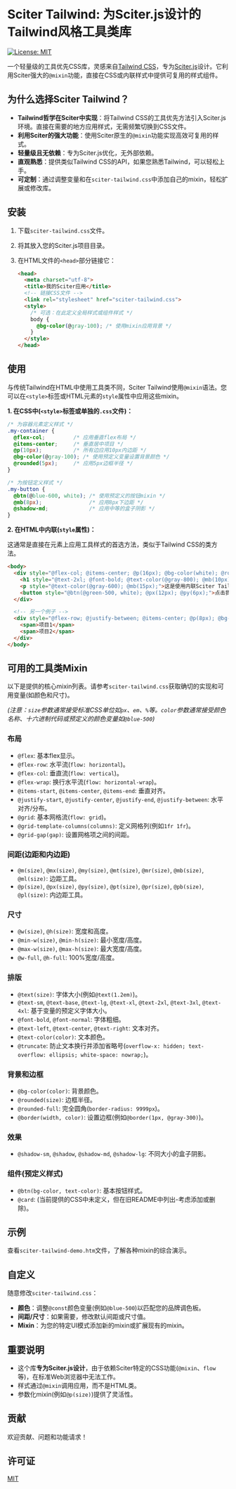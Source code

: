 # Sciter Tailwind: 为Sciter.js设计的Tailwind风格工具类库

[![License: MIT](https://img.shields.io/badge/License-MIT-yellow.svg)](https://opensource.org/licenses/MIT)

一个轻量级的工具优先CSS库，灵感来自[Tailwind CSS](https://tailwindcss.com/)，专为[Sciter.js](https://sciter.com/)设计。它利用Sciter强大的`@mixin`功能，直接在CSS或内联样式中提供可复用的样式组件。

## 为什么选择Sciter Tailwind？

- **Tailwind哲学在Sciter中实现**：将Tailwind CSS的工具优先方法引入Sciter.js环境。直接在需要的地方应用样式，无需频繁切换到CSS文件。
- **利用Sciter的强大功能**：使用Sciter原生的`@mixin`功能实现高效可复用的样式。
- **轻量级且无依赖**：专为Sciter.js优化，无外部依赖。
- **直观熟悉**：提供类似Tailwind CSS的API，如果您熟悉Tailwind，可以轻松上手。
- **可定制**：通过调整变量和在`sciter-tailwind.css`中添加自己的mixin，轻松扩展或修改库。

## 安装

1. 下载`sciter-tailwind.css`文件。
2. 将其放入您的Sciter.js项目目录。
3. 在HTML文件的`<head>`部分链接它：

    ```html
    <head>
      <meta charset="utf-8">
      <title>我的Sciter应用</title>
      <!-- 链接CSS文件 -->
      <link rel="stylesheet" href="sciter-tailwind.css">
      <style>
        /* 可选：在此定义全局样式或组件样式 */
        body {
          @bg-color(@gray-100); /* 使用mixin应用背景 */
        }
      </style>
    </head>
    ```

## 使用

与传统Tailwind在HTML中使用工具类不同，Sciter Tailwind使用`@mixin`语法。您可以在`<style>`标签或HTML元素的`style`属性中应用这些mixin。

**1. 在CSS中(`<style>`标签或单独的`.css`文件)：**

```css
/* 为容器元素定义样式 */
.my-container {
  @flex-col;         /* 应用垂直flex布局 */
  @items-center;     /* 垂直居中项目 */
  @p(10px);          /* 所有边应用10px内边距 */
  @bg-color(@gray-100); /* 使用预定义变量设置背景颜色 */
  @rounded(5px);     /* 应用5px边框半径 */
}

/* 为按钮定义样式 */
.my-button {
  @btn(@blue-600, white); /* 使用预定义的按钮mixin */
  @mb(8px);               /* 应用8px下边距 */
  @shadow-md;             /* 应用中等的盒子阴影 */
}
```

**2. 在HTML中内联(`style`属性)：**

这通常是直接在元素上应用工具样式的首选方法，类似于Tailwind CSS的类方法。

```html
<body>
  <div style="@flex-col; @items-center; @p(16px); @bg-color(white); @rounded(8px); @shadow-lg;">
    <h1 style="@text-2xl; @font-bold; @text-color(@gray-800); @mb(10px);">欢迎！</h1>
    <p style="@text-color(@gray-600); @mb(15px);">这是使用内联Sciter Tailwind mixins的样式。</p>
    <button style="@btn(@green-500, white); @px(12px); @py(6px);">点击我</button>
  </div>

  <!-- 另一个例子 -->
  <div style="@flex-row; @justify-between; @items-center; @p(8px); @bg-color(@blue-100); @mt(20px);">
    <span>项目1</span>
    <span>项目2</span>
  </div>
</body>
```

## 可用的工具类Mixin

以下是提供的核心mixin列表。请参考`sciter-tailwind.css`获取确切的实现和可用变量(如颜色和尺寸)。

*(注意：`size`参数通常接受标准CSS单位如`px`、`em`、`%`等。`color`参数通常接受颜色名称、十六进制代码或预定义的颜色变量如`@blue-500`)*

### 布局
*   `@flex`: 基本flex显示。
*   `@flex-row`: 水平流(`flow: horizontal`)。
*   `@flex-col`: 垂直流(`flow: vertical`)。
*   `@flex-wrap`: 换行水平流(`flow: horizontal-wrap`)。
*   `@items-start`, `@items-center`, `@items-end`: 垂直对齐。
*   `@justify-start`, `@justify-center`, `@justify-end`, `@justify-between`: 水平对齐/分布。
*   `@grid`: 基本网格流(`flow: grid`)。
*   `@grid-template-columns(columns)`: 定义网格列(例如`1fr 1fr`)。
*   `@grid-gap(gap)`: 设置网格项之间的间距。

### 间距(边距和内边距)
*   `@m(size)`, `@mx(size)`, `@my(size)`, `@mt(size)`, `@mr(size)`, `@mb(size)`, `@ml(size)`: 边距工具。
*   `@p(size)`, `@px(size)`, `@py(size)`, `@pt(size)`, `@pr(size)`, `@pb(size)`, `@pl(size)`: 内边距工具。

### 尺寸
*   `@w(size)`, `@h(size)`: 宽度和高度。
*   `@min-w(size)`, `@min-h(size)`: 最小宽度/高度。
*   `@max-w(size)`, `@max-h(size)`: 最大宽度/高度。
*   `@w-full`, `@h-full`: 100%宽度/高度。

### 排版
*   `@text(size)`: 字体大小(例如`@text(1.2em)`)。
*   `@text-sm`, `@text-base`, `@text-lg`, `@text-xl`, `@text-2xl`, `@text-3xl`, `@text-4xl`: 基于变量的预定义字体大小。
*   `@font-bold`, `@font-normal`: 字体粗细。
*   `@text-left`, `@text-center`, `@text-right`: 文本对齐。
*   `@text-color(color)`: 文本颜色。
*   `@truncate`: 防止文本换行并添加省略号(`overflow-x: hidden; text-overflow: ellipsis; white-space: nowrap;`)。

### 背景和边框
*   `@bg-color(color)`: 背景颜色。
*   `@rounded(size)`: 边框半径。
*   `@rounded-full`: 完全圆角(`border-radius: 9999px`)。
*   `@border(width, color)`: 设置边框(例如`@border(1px, @gray-300)`)。

### 效果
*   `@shadow-sm`, `@shadow`, `@shadow-md`, `@shadow-lg`: 不同大小的盒子阴影。

### 组件(预定义样式)
*   `@btn(bg-color, text-color)`: 基本按钮样式。
*   `@card`: (当前提供的CSS中未定义，但在旧README中列出-考虑添加或删除)。

## 示例

查看`sciter-tailwind-demo.htm`文件，了解各种mixin的综合演示。

## 自定义

随意修改`sciter-tailwind.css`：

-   **颜色**：调整`@const`颜色变量(例如`@blue-500`)以匹配您的品牌调色板。
-   **间距/尺寸**：如果需要，修改默认间距或尺寸值。
-   **Mixin**：为您的特定UI模式添加新的mixin或扩展现有的mixin。

## 重要说明

-   这个库**专为Sciter.js设计**，由于依赖Sciter特定的CSS功能(`@mixin`、`flow`等)，在标准Web浏览器中无法工作。
-   样式通过`@mixin`调用应用，而不是HTML类。
-   参数化mixin(例如`@p(size)`)提供了灵活性。

## 贡献

欢迎贡献、问题和功能请求！

## 许可证

[MIT](https://opensource.org/licenses/MIT)